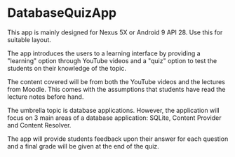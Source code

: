 # DatabaseQuizApp
This app is mainly designed for Nexus 5X or Android 9 API 28. Use this for suitable layout.

The app introduces the users to a learning interface by providing a "learning" option through YouTube videos and a "quiz" option to test the students on their knowledge of the topic.

The content covered will be from both the YouTube videos and the lectures from Moodle. This comes with the assumptions that students
have read the lecture notes before hand.

The umbrella topic is database applications. However, the application will focus on 3 main areas of a database application: SQLite,
Content Provider and Content Resolver.

The app will provide students feedback upon their answer for each question and a final grade will be given at the end of the quiz.
